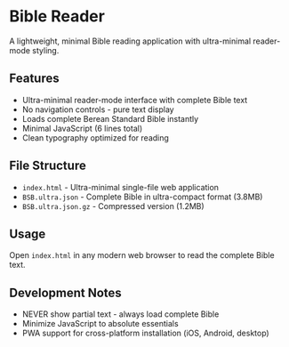 # Bible Reader

A lightweight, minimal Bible reading application with ultra-minimal reader-mode styling.

## Features

- Ultra-minimal reader-mode interface with complete Bible text
- No navigation controls - pure text display
- Loads complete Berean Standard Bible instantly
- Minimal JavaScript (6 lines total)
- Clean typography optimized for reading

## File Structure

- `index.html` - Ultra-minimal single-file web application
- `BSB.ultra.json` - Complete Bible in ultra-compact format (3.8MB)
- `BSB.ultra.json.gz` - Compressed version (1.2MB)

## Usage

Open `index.html` in any modern web browser to read the complete Bible text.

## Development Notes

- NEVER show partial text - always load complete Bible
- Minimize JavaScript to absolute essentials
- PWA support for cross-platform installation (iOS, Android, desktop)